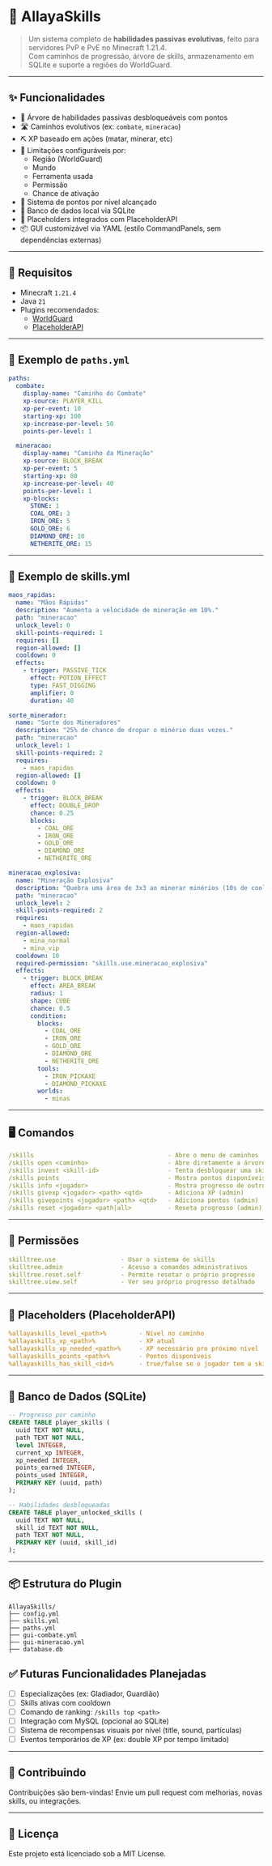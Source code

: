 # 🧠 AllayaSkills

> Um sistema completo de **habilidades passivas evolutivas**, feito para servidores PvP e PvE no Minecraft 1.21.4.  
> Com caminhos de progressão, árvore de skills, armazenamento em SQLite e suporte a regiões do WorldGuard.

---

## ✨ Funcionalidades

- 🌿 Árvore de habilidades passivas desbloqueáveis com pontos
- 🛣️ Caminhos evolutivos (ex: `combate`, `mineracao`)
- ⛏️ XP baseado em ações (matar, minerar, etc)
- 🔐 Limitações configuráveis por:
    - Região (WorldGuard)
    - Mundo
    - Ferramenta usada
    - Permissão
    - Chance de ativação
- 🧠 Sistema de pontos por nível alcançado
- 💾 Banco de dados local via SQLite
- 🧩 Placeholders integrados com PlaceholderAPI
- 📦 GUI customizável via YAML (estilo CommandPanels, sem dependências externas)

---

## 🧱 Requisitos

- Minecraft `1.21.4`
- Java `21`
- Plugins recomendados:
    - [WorldGuard](https://enginehub.org/worldguard/)
    - [PlaceholderAPI](https://www.spigotmc.org/resources/placeholderapi.6245/)

---

## 📂 Exemplo de `paths.yml`

```yaml
paths:
  combate:
    display-name: "Caminho do Combate"
    xp-source: PLAYER_KILL
    xp-per-event: 10
    starting-xp: 100
    xp-increase-per-level: 50
    points-per-level: 1

  mineracao:
    display-name: "Caminho da Mineração"
    xp-source: BLOCK_BREAK
    xp-per-event: 5
    starting-xp: 80
    xp-increase-per-level: 40
    points-per-level: 1
    xp-blocks:
      STONE: 1
      COAL_ORE: 3
      IRON_ORE: 5
      GOLD_ORE: 6
      DIAMOND_ORE: 10
      NETHERITE_ORE: 15
```

---

## 📘 Exemplo de skills.yml

```yaml
maos_rapidas:
  name: "Mãos Rápidas"
  description: "Aumenta a velocidade de mineração em 10%."
  path: "mineracao"
  unlock_level: 0
  skill-points-required: 1
  requires: []
  region-allowed: []
  cooldown: 0
  effects:
    - trigger: PASSIVE_TICK
      effect: POTION_EFFECT
      type: FAST_DIGGING
      amplifier: 0
      duration: 40

sorte_minerador:
  name: "Sorte dos Mineradores"
  description: "25% de chance de dropar o minério duas vezes."
  path: "mineracao"
  unlock_level: 1
  skill-points-required: 2
  requires:
    - maos_rapidas
  region-allowed: []
  cooldown: 0
  effects:
    - trigger: BLOCK_BREAK
      effect: DOUBLE_DROP
      chance: 0.25
      blocks:
        - COAL_ORE
        - IRON_ORE
        - GOLD_ORE
        - DIAMOND_ORE
        - NETHERITE_ORE

mineracao_explosiva:
  name: "Mineração Explosiva"
  description: "Quebra uma área de 3x3 ao minerar minérios (10s de cooldown)."
  path: "mineracao"
  unlock_level: 2
  skill-points-required: 2
  requires:
    - maos_rapidas
  region-allowed:
    - mina_normal
    - mina_vip
  cooldown: 10
  required-permission: "skills.use.mineracao_explosiva"
  effects:
    - trigger: BLOCK_BREAK
      effect: AREA_BREAK
      radius: 1
      shape: CUBE
      chance: 0.5
      condition:
        blocks:
          - COAL_ORE
          - IRON_ORE
          - GOLD_ORE
          - DIAMOND_ORE
          - NETHERITE_ORE
        tools:
          - IRON_PICKAXE
          - DIAMOND_PICKAXE
        worlds:
          - minas
```

---

## 🖥️ Comandos

```yaml
/skills                                     - Abre o menu de caminhos
/skills open <caminho>                      - Abre diretamente a árvore do caminho
/skills invest <skill-id>                   - Tenta desbloquear uma skill
/skills points                              - Mostra pontos disponíveis
/skills info <jogador>                      - Mostra progresso de outro jogador
/skills givexp <jogador> <path> <qtd>       - Adiciona XP (admin)
/skills givepoints <jogador> <path> <qtd>   - Adiciona pontos (admin)
/skills reset <jogador> <path|all>          - Reseta progresso (admin)

```

---

## 🔐 Permissões

```yaml
skilltree.use                  - Usar o sistema de skills
skilltree.admin                - Acesso a comandos administrativos
skilltree.reset.self           - Permite resetar o próprio progresso
skilltree.view.self            - Ver seu próprio progresso detalhado
```

---

## 🧩 Placeholders (PlaceholderAPI)

```yaml
%allayaskills_level_<path>%         - Nível no caminho
%allayaskills_xp_<path>%            - XP atual
%allayaskills_xp_needed_<path>%     - XP necessário pro próximo nível
%allayaskills_points_<path>%        - Pontos disponíveis
%allayaskills_has_skill_<id>%       - true/false se o jogador tem a skill

```

---

## 💾 Banco de Dados (SQLite)

```sql
-- Progresso por caminho
CREATE TABLE player_skills (
  uuid TEXT NOT NULL,
  path TEXT NOT NULL,
  level INTEGER,
  current_xp INTEGER,
  xp_needed INTEGER,
  points_earned INTEGER,
  points_used INTEGER,
  PRIMARY KEY (uuid, path)
);

-- Habilidades desbloqueadas
CREATE TABLE player_unlocked_skills (
  uuid TEXT NOT NULL,
  skill_id TEXT NOT NULL,
  path TEXT NOT NULL,
  PRIMARY KEY (uuid, skill_id)
);
```

---

## 📦 Estrutura do Plugin

```arduino
AllayaSkills/
├── config.yml
├── skills.yml
├── paths.yml
├── gui-combate.yml
├── gui-mineracao.yml
├── database.db

```

## ✅ Futuras Funcionalidades Planejadas

- [ ] Especializações (ex: Gladiador, Guardião)
- [ ] Skills ativas com cooldown
- [ ] Comando de ranking: `/skills top <path>`
- [ ] Integração com MySQL (opcional ao SQLite)
- [ ] Sistema de recompensas visuais por nível (title, sound, partículas)
- [ ] Eventos temporários de XP (ex: double XP por tempo limitado)

---

## 🤝 Contribuindo

Contribuições são bem-vindas! Envie um pull request com melhorias, novas skills, ou integrações.

---

## 📜 Licença

Este projeto está licenciado sob a MIT License.